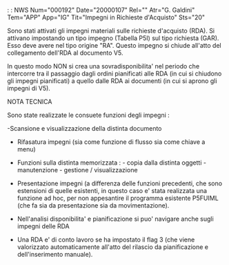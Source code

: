 :  : NWS Num="000192" Date="20000107" Rel="" Atr="G. Galdini" Tem="APP" App="IG" Tit="Impegni in Richieste d'Acquisto" Sts="20"

Sono stati attivati gli impegni materiali sulle richieste d'acquisto (RDA).
Si attivano impostando un tipo impegno (Tabella P5I) sul tipo richiesta (GAR).
Esso deve avere nel tipo origine "RA".
Questo impegno si chiude all'atto del collegamento dell'RDA al documento V5.

In questo modo NON si crea una sovradisponibilita' nel periodo che intercorre tra il passaggio dagli ordini pianificati alle RDA (in cui si chiudono gli impegni pianificati) a quello dalle RDA ai documenti (in cui si aprono gli impegni di V5).

NOTA TECNICA

Sono state realizzate le consuete funzioni degli impegni : 

-Scansione e visualizzazione della distinta documento

- Rifasatura impegni (sia come funzione di flusso sia come chiave a menu)

- Funzioni sulla distinta memorizzata :      - copia dalla distinta oggetti
                                   - manutenzione
                                   - gestione / visualizzazione

- Presentazione impegni (a differenza delle funzioni precedenti, che sono estensioni di quelle
esistenti, in questo caso e' stata realizzata una funzione ad hoc, per non appesantire il programma
esistente P5FUIML (che fa sia da presentazione sia da movimentazione).

- Nell'analisi disponibilita' e pianificazione si puo' navigare anche sugli impegni delle RDA

- Una RDA e' di conto lavoro se ha impostato il flag 3 (che viene valorizzato automaticamente
all'atto del rilascio da pianificazione e dell'inserimento manuale).


